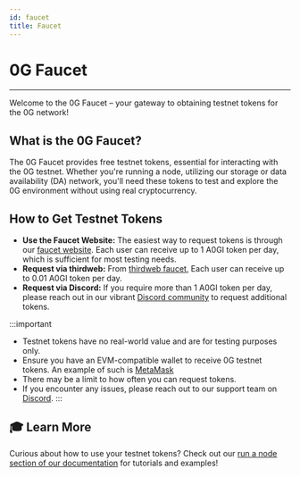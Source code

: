 ```yaml
---
id: faucet
title: Faucet
---
```


# 0G Faucet
---

Welcome to the 0G Faucet – your gateway to obtaining testnet tokens for the 0G network!

## What is the 0G Faucet?

The 0G Faucet provides free testnet tokens, essential for interacting with the 0G testnet. Whether you're running a node, utilizing our storage or data availability (DA) network, you'll need these tokens to test and explore the 0G environment without using real cryptocurrency.

## How to Get Testnet Tokens
- **Use the Faucet Website:** The easiest way to request tokens is through our [faucet website](https://faucet.0g.ai). Each user can receive up to 1 A0GI token per day, which is sufficient for most testing needs.
- **Request via thirdweb:** From [thirdweb faucet](https://thirdweb.com/0g-newton-testnet?utm_source=0g&utm_medium=docs), Each user can receive up to 0.01 A0GI token per day.
- **Request via Discord:** If you require more than 1 A0GI token per day, please reach out in our vibrant [Discord community](https://discord.com/invite/0glabs) to request additional tokens.

:::important 
- Testnet tokens have no real-world value and are for testing purposes only.
- Ensure you have an EVM-compatible wallet to receive 0G testnet tokens. An example of such is [MetaMask](https://metamask.io/download/)
- There may be a limit to how often you can request tokens.
- If you encounter any issues, please reach out to our support team on [Discord](https://discord.com/invite/0glabs).
:::

## 🎓 Learn More

Curious about how to use your testnet tokens? Check out our [run a node section of our documentation](../run-a-node/overview.md) for tutorials and examples!
